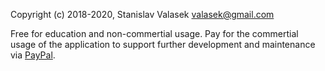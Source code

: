 Copyright (c) 2018-2020, Stanislav Valasek <valasek@gmail.com>

Free for education and non-commertial usage. Pay for the commertial usage of the application to support further development and maintenance via [PayPal](https://www.paypal.com/paypalme2/StanislavValasek).